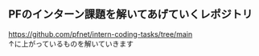 ## PFのインターン課題を解いてあげていくレポジトリ
https://github.com/pfnet/intern-coding-tasks/tree/main <br>
↑に上がっているものを解いていきます
